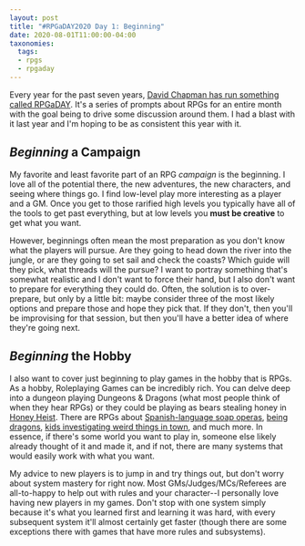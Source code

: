 ```yaml
---
layout: post
title: "#RPGaDAY2020 Day 1: Beginning"
date: 2020-08-01T11:00:00-04:00
taxonomies:
  tags:
  - rpgs
  - rpgaday
---
```

Every year for the past seven years, [David Chapman has run something called RPGaDAY](https://www.autocratik.com/2020/06/announcing-rpgaday2020.html). It's a series of prompts about RPGs for an entire month with the goal being to drive some discussion around them. I had a blast with it last year and I'm hoping to be as consistent this year with it.

## _Beginning_ a Campaign

My favorite and least favorite part of an RPG _campaign_ is the beginning. I love all of the potential there, the new adventures, the new characters, and seeing where things go. I find low-level play more interesting as a player and a GM. Once you get to those rarified high levels you typically have all of the tools to get past everything, but at low levels you **must be creative** to get what you want.

However, beginnings often mean the most preparation as you don't know what the players will pursue. Are they going to head down the river into the jungle, or are they going to set sail and check the coasts? Which guide will they pick, what threads will the pursue? I want to portray something that's somewhat realistic and I don't want to force their hand, but I also don't want to prepare for everything they could do. Often, the solution is to over-prepare, but only by a little bit: maybe consider three of the most likely options and prepare those and hope they pick that. If they don't, then you'll be improvising for that session, but then you'll have a better idea of where they're going next.

## _Beginning_ the Hobby

I also want to cover just beginning to play games in the hobby that is RPGs. As a hobby, Roleplaying Games can be incredibly rich. You can delve deep into a dungeon playing Dungeons & Dragons (what most people think of when they hear RPGs) or they could be playing as bears stealing honey in [Honey Heist](https://gshowitt.itch.io/honey-heist). There are RPGs about [Spanish-language soap operas](https://www.magpiegames.com/pasion/), [being dragons](https://www.magpiegames.com/epyllion/), [kids investigating weird things in town](https://frialigan.se/en/games/tales-from-the-loop/), and much more. In essence, if there's some world you want to play in, someone else likely already thought of it and made it, and if not, there are many systems that would easily work with what you want.

My advice to new players is to jump in and try things out, but don't worry about system mastery for right now. Most GMs/Judges/MCs/Referees are all-to-happy to help out with rules and your character--I personally love having new players in my games. Don't stop with one system simply because it's what you learned first and learning it was hard, with every subsequent system it'll almost certainly get faster (though there are some exceptions there with games that have more rules and subsystems).
